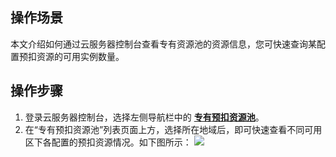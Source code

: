 ## 操作场景
本文介绍如何通过云服务器控制台查看专有资源池的资源信息，您可快速查询某配置预扣资源的可用实例数量。

## 操作步骤
1. 登录云服务器控制台，选择左侧导航栏中的 **[专有预扣资源池](https://console.cloud.tencent.com/cvm/preparedinstances)**。
2. 在“专有预扣资源池”列表页面上方，选择所在地域后，即可快速查看不同可用区下各配置的预扣资源情况。如下图所示：
![](https://qcloudimg.tencent-cloud.cn/raw/0e2ee73b6d493b6d5739523216b662c6.png)
